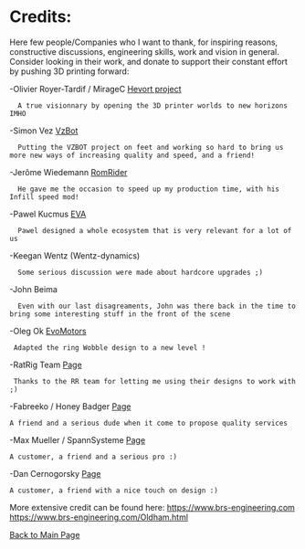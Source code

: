 # Credits: 
Here few people/Companies who I want to thank, for inspiring reasons, constructive discussions, engineering skills, work and vision in general. Consider looking in their work, and donate to support their constant effort by pushing 3D printing forward:

-Olivier Royer-Tardif / MirageC [Hevort project](https://miragec79.github.io/HevORT/)

      A true visionnary by opening the 3D printer worlds to new horizons IMHO

-Simon Vez [VzBot](https://github.com/VzBoT3D/VzBoT-Vz330)

      Putting the VZBOT project on feet and working so hard to bring us more new ways of increasing quality and speed, and a friend!

-Jerôme Wiedemann [RomRider](https://github.com/RomRider)

      He gave me the occasion to speed up my production time, with his Infill speed mod!

-Pawel Kucmus [EVA](https://main.eva-3d.page/)

      Pawel designed a whole ecosystem that is very relevant for a lot of us
      
-Keegan Wentz (Wentz-dynamics)

      Some serious discussion were made about hardcore upgrades ;)
      
-John Beima

      Even with our last disagreaments, John was there back in the time to bring some interesting stuff in the front of the scene

-Oleg Ok [EvoMotors](https://www.thingiverse.com/evomotors/designs) 

     Adapted the ring Wobble design to a new level !

-RatRig Team [Page](https://ratrig.com/v-core3default.html)

     Thanks to the RR team for letting me using their designs to work with ;)

-Fabreeko / Honey Badger [Page](https://www.fabreeko.com/collections/fabreeko)

    A friend and a serious dude when it come to propose quality services
    
-Max Mueller / SpannSysteme [Page]([https://spannsysteme.shop/kategorie/3d-print/ratrig])

    A customer, a friend and a serious pro :)
    
 -Dan Cernogorsky [Page](https://www.printables.com/@DanCernogorsky)

    A customer, a friend with a nice touch on design :)
    
    


More extensive credit can be found here: https://www.brs-engineering.com https://www.brs-engineering.com/Oldham.html

[Back to Main Page](/readme.md)
